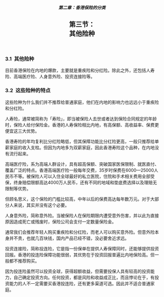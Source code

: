 <header class="article-head">

##### 第二章：香港保险的分类
## 第三节：<br>其他险种

</header>



<section class="article-body">

### 3.1 其他险种

目前香港保险在内地的爆款，主要就是重疾险和分红险。除此之外，还包括人寿险、高端医疗险、人身意外险、投资连接险等。

### 3.2 这些险种的特点

这些险种为什么我们并不推荐给普通家庭，他们在内地的影响力也远远小于重疾险和分红险。

人寿险，通常被简称为「寿险」，即当被保险人去世或者达到保险合同规定的年龄时，保险人给付保险金。香港的人寿保险相比内地，有高保额、高收益率、保费更便宜这三大优势。

香港寿险的年均复利比分红险略低，但其保障功能比分红险更高，一般只推荐给单薪家庭的收入支柱。但因为内地多为双薪家庭，因此香港寿险这个品种，在内地没有流行起来。

高端医疗险，系为高端人群设计，具有超高保额、突破国家医保限制、就医直付、覆盖广泛的特点。香港高端医疗险一般每年交费，35岁时保费在6000—25000人民币不等。被保险人可以入住全球最好的私立医院，住院和手术相关费用全部受保，终身赔偿限额高达4000万人民币，还有不同的地域和垫底费选择以及理赔无限制等优势。

但顾名思义，这个保险的门槛比较高，中年以后的保费高达每年数万元。对于大部分人来说，其实并没有这个必要。

人身意外险，简称意外险。当被保险人在保险期限内遭受意外伤害，并以此为直接原因造成死亡或残废时，保险公司会支付一定数量保险金。

通常我们会推荐年轻人购买重疾险和分红险，而老人可以购买意外险。但意外险本身并不贵，也就几百块钱，国内产品已经不错，没必要舍近求远。

投资连接险，简称投连险，它是指一份保单在提供人寿保障同时，还能够提供投资回报。香港的投连险保障功能很弱，其优势在于投资回报普遍比内地保险高。但一般都不推荐购买。

因为投连险虽然可以投资全球，获得超额收益，但需要投保人具有较高的投资能力，自己确定投资方向。任何投资，都是风险和收益成正比，而且悖论在于，有投资能力的人不一定需要买香港投连险，还有更多渠道可选。因此并不适合普通家庭。

</section>
